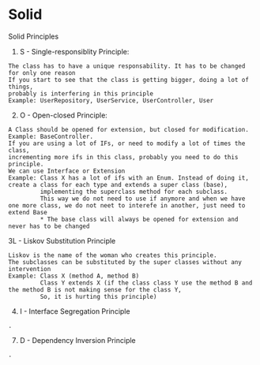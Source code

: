 # Solid

Solid Principles

1) S - Single-responsiblity Principle:
```
The class has to have a unique responsability. It has to be changed for only one reason
If you start to see that the class is getting bigger, doing a lot of things, 
probably is interfering in this principle
Example: UserRepository, UserService, UserController, User
```
2) O - Open-closed Principle: 
```
A Class should be opened for extension, but closed for modification. 
Example: BaseController. 
If you are using a lot of IFs, or need to modify a lot of times the class, 
incrementing more ifs in this class, probably you need to do this principle. 
We can use Interface or Extension
Example: Class X has a lot of ifs with an Enum. Instead of doing it, create a class for each type and extends a super class (base), 
         implementing the superclass method for each subclass. 
         This way we do not need to use if anymore and when we have one more class, we do not neet to interefe in another, just need to extend Base
         * The base class will always be opened for extension and never has to be changed
```

3L - Liskov Substitution Principle
```
Liskov is the name of the woman who creates this principle.
The subclasses can be substituted by the super classes without any intervention
Example: Class X (method A, method B)
         Class Y extends X (if the class class Y use the method B and the method B is not making sense for the class Y,
         So, it is hurting this principle)
```
4) I - Interface Segregation Principle
```
.
```

7) D - Dependency Inversion Principle
```
.
```
